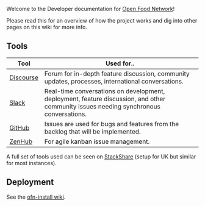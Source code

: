 Welcome to the Developer documentation for [Open Food Network](https://openfoodnetwork.org/)!

Please read this for an overview of how the project works and dig into other pages on this wiki for more info.

## Tools

**Tool** | **Used for..**
-----|---------
[Discourse](http://community.openfoodnetwork.org/) | Forum for in-depth feature discussion, community updates, processes, international conversations.
[Slack](https://join.slack.com/t/openfoodnetwork/shared_invite/enQtMzU2Mjk5MDc2MjA5LTM4ZTAzZjIwNzIxMmU5ODFiNWY1MTU2ZWUyNzQwNjdjNTY0N2VhY2UwOGU4ZmVjNzYyZDU2NjY3NzZkZmQwYjk) | Real-time conversations on development, deployment, feature discussion, and other community issues needing synchronous conversations.
[GitHub](https://github.com/openfoodfoundation/openfoodnetwork) | Issues are used for bugs and features from the backlog that will be implemented.
[ZenHub](https://www.zenhub.io/) | For agile kanban issue management.

A full set of tools used can be seen on [StackShare](http://stackshare.io/open-food-network-uk/open-food-network-uk) (setup for UK but similar for most instances).

## Deployment

See the [ofn-install wiki](https://github.com/openfoodfoundation/ofn-install/wiki).

